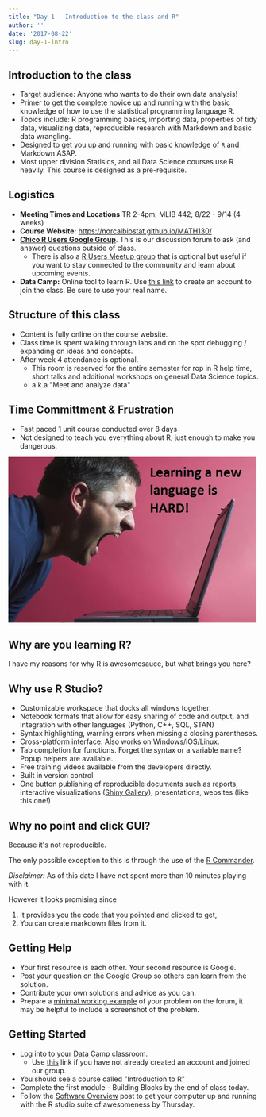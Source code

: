 ```yaml
---
title: "Day 1 - Introduction to the class and R"
author: ''
date: '2017-08-22'
slug: day-1-intro
---
```



## Introduction to the class

* Target audience: Anyone who wants to do their own data analysis!
* Primer to get the complete novice up and running with the basic knowledge of how to use the statistical programming language R. 
* Topics include: R programming basics, importing data, properties of tidy data, visualizing data, reproducible research with Markdown and basic data wrangling. 
* Designed to get you up and running with basic knowledge of `R` and Markdown ASAP.
* Most upper division Statisics, and all Data Science courses use R heavily. This course is designed as a pre-requisite. 


## Logistics
* **Meeting Times and Locations** TR 2-4pm; MLIB 442;  8/22 - 9/14 (4 weeks)
* **Course Website:** https://norcalbiostat.github.io/MATH130/
* **[Chico R Users Google Group](https://groups.google.com/forum/#!forum/chico-rug)**. This is our discussion forum to ask (and answer) questions outside of class. 
    - There is also a [R Users Meetup group](https://www.meetup.com/Chico-R-Users-Group/) that is optional but useful if you want to stay connected to the community and learn about upcoming events. 
* **Data Camp:** Online tool to learn R. Use [this link](https://www.datacamp.com/groups/5d949a122590b9e89266b74e5438f13cac5ddb12/invite) to create an account to join the class. Be sure to use your real name. 

## Structure of this class

* Content is fully online on the course website.  
* Class time is spent walking through labs and on the spot debugging / expanding on ideas and concepts. 
* After week 4 attendance is optional. 
    - This room is reserved for the entire semester for rop in R help time, short talks and additional workshops on general Data Science topics. 
    - a.k.a "Meet and analyze data"

## Time Committment & Frustration

* Fast paced 1 unit course conducted over 8 days
* Not designed to teach you everything about R, just enough to make you dangerous. 

![](hard.jpg)


## Why are you learning R? 

I have my reasons for why R is awesomesauce, but what brings you here? 


## Why use R Studio?

- Customizable workspace that docks all windows together. 
- Notebook formats that allow for easy sharing of code and output, and integration with other languages (Python, C++, SQL, STAN)
- Syntax highlighting, warning errors when missing a closing parentheses. 
- Cross-platform interface. Also works on Windows/iOS/Linux.
- Tab completion for functions. Forget the syntax or a variable name? Popup helpers are available. 
- Free training videos available from the developers directly.
- Built in version control 
- One button publishing of reproducible documents such as reports, interactive visualizations ([Shiny Gallery](https://shiny.rstudio.com/gallery/)), presentations, websites (like this one!)


## Why no point and click GUI?

Because it's not reproducible. 

The only possible exception to this is through the use of the [R Commander](http://socserv.mcmaster.ca/jfox/Misc/Rcmdr/). 

_Disclaimer:_ As of this date I have not spent more than 10 minutes playing with it. 

However it looks promising since 

1. It provides you the code that you pointed and clicked to get, 
2. You can create markdown files from it. 

## Getting Help

* Your first resource is each other. Your second resource is Google. 
* Post your question on the Google Group so others can learn from the solution.
* Contribute your own solutions and advice as you can. 
* Prepare a [minimal working example](http://stackoverflow.com/questions/5963269/how-to-make-a-great-r-reproducible-example) of your problem on the forum, it may be helpful to include a screenshot of the problem. 


## Getting Started

* Log into to your [Data Camp](https://www.datacamp.com/) classroom. 
    - Use [this](https://www.datacamp.com/groups/5d949a122590b9e89266b74e5438f13cac5ddb12/invite) link if you have not already created an account and joined our group. 
* You should see a course called "Introduction to R"
* Complete the first module - Building Blocks by the end of class today. 
* Follow the [Software Overview](https://norcalbiostat.netlify.com/post/software-overview/) post to get your computer up and running with the R studio suite of awesomeness by Thursday. 

